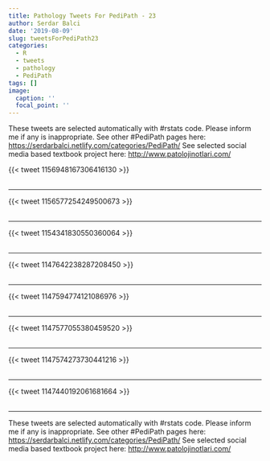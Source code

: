```yaml
---
title: Pathology Tweets For PediPath - 23
author: Serdar Balci
date: '2019-08-09'
slug: tweetsForPediPath23
categories:
  - R
  - tweets
  - pathology
  - PediPath
tags: []
image:
  caption: ''
  focal_point: ''
---
```



These tweets are selected automatically with #rstats code. Please inform me if any is inappropriate.
See other #PediPath pages here: https://serdarbalci.netlify.com/categories/PediPath/ 
See selected social media based textbook project here: http://www.patolojinotlari.com/

{{< tweet 1156948167306416130 >}}
<br>
<br>
<hr>
{{< tweet 1156577254249500673 >}}
<br>
<br>
<hr>
{{< tweet 1154341830550360064 >}}
<br>
<br>
<hr>
{{< tweet 1147642238287208450 >}}
<br>
<br>
<hr>
{{< tweet 1147594774121086976 >}}
<br>
<br>
<hr>
{{< tweet 1147577055380459520 >}}
<br>
<br>
<hr>
{{< tweet 1147574273730441216 >}}
<br>
<br>
<hr>
{{< tweet 1147440192061681664 >}}
<br>
<br>
<hr>


These tweets are selected automatically with #rstats code. Please inform me if any is inappropriate.
See other #PediPath pages here: https://serdarbalci.netlify.com/categories/PediPath/ 
See selected social media based textbook project here: http://www.patolojinotlari.com/
